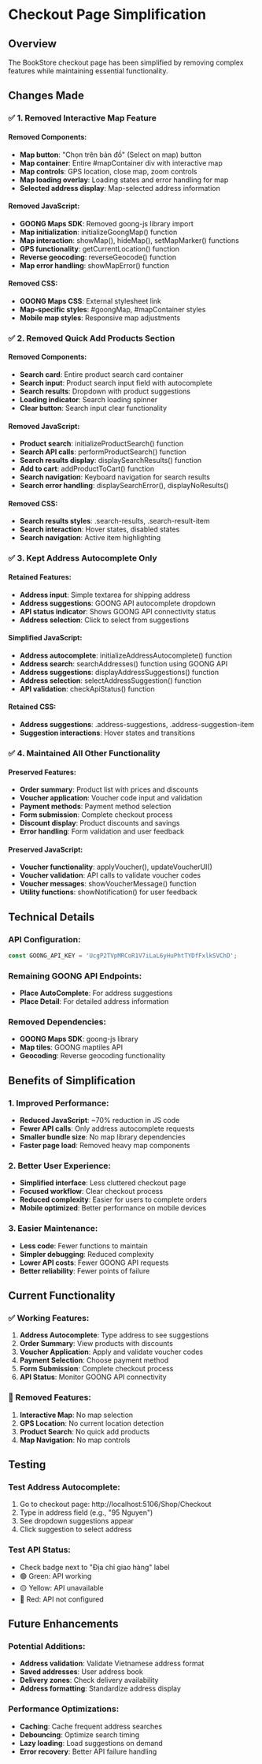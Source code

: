 # Checkout Page Simplification

## Overview
The BookStore checkout page has been simplified by removing complex features while maintaining essential functionality.

## Changes Made

### ✅ **1. Removed Interactive Map Feature**

#### **Removed Components:**
- **Map button**: "Chọn trên bản đồ" (Select on map) button
- **Map container**: Entire #mapContainer div with interactive map
- **Map controls**: GPS location, close map, zoom controls
- **Map loading overlay**: Loading states and error handling for map
- **Selected address display**: Map-selected address information

#### **Removed JavaScript:**
- **GOONG Maps SDK**: Removed goong-js library import
- **Map initialization**: initializeGoongMap() function
- **Map interaction**: showMap(), hideMap(), setMapMarker() functions
- **GPS functionality**: getCurrentLocation() function
- **Reverse geocoding**: reverseGeocode() function
- **Map error handling**: showMapError() function

#### **Removed CSS:**
- **GOONG Maps CSS**: External stylesheet link
- **Map-specific styles**: #goongMap, #mapContainer styles
- **Mobile map styles**: Responsive map adjustments

### ✅ **2. Removed Quick Add Products Section**

#### **Removed Components:**
- **Search card**: Entire product search card container
- **Search input**: Product search input field with autocomplete
- **Search results**: Dropdown with product suggestions
- **Loading indicator**: Search loading spinner
- **Clear button**: Search input clear functionality

#### **Removed JavaScript:**
- **Product search**: initializeProductSearch() function
- **Search API calls**: performProductSearch() function
- **Search results display**: displaySearchResults() function
- **Add to cart**: addProductToCart() function
- **Search navigation**: Keyboard navigation for search results
- **Search error handling**: displaySearchError(), displayNoResults()

#### **Removed CSS:**
- **Search results styles**: .search-results, .search-result-item
- **Search interaction**: Hover states, disabled states
- **Search navigation**: Active item highlighting

### ✅ **3. Kept Address Autocomplete Only**

#### **Retained Features:**
- **Address input**: Simple textarea for shipping address
- **Address suggestions**: GOONG API autocomplete dropdown
- **API status indicator**: Shows GOONG API connectivity status
- **Address selection**: Click to select from suggestions

#### **Simplified JavaScript:**
- **Address autocomplete**: initializeAddressAutocomplete() function
- **Address search**: searchAddresses() function using GOONG API
- **Address suggestions**: displayAddressSuggestions() function
- **Address selection**: selectAddressSuggestion() function
- **API validation**: checkApiStatus() function

#### **Retained CSS:**
- **Address suggestions**: .address-suggestions, .address-suggestion-item
- **Suggestion interactions**: Hover states and transitions

### ✅ **4. Maintained All Other Functionality**

#### **Preserved Features:**
- **Order summary**: Product list with prices and discounts
- **Voucher application**: Voucher code input and validation
- **Payment methods**: Payment method selection
- **Form submission**: Complete checkout process
- **Discount display**: Product discounts and savings
- **Error handling**: Form validation and user feedback

#### **Preserved JavaScript:**
- **Voucher functionality**: applyVoucher(), updateVoucherUI()
- **Voucher validation**: API calls to validate voucher codes
- **Voucher messages**: showVoucherMessage() function
- **Utility functions**: showNotification() for user feedback

## Technical Details

### **API Configuration:**
```javascript
const GOONG_API_KEY = 'UcgP2TVpMRCoR1V7iLaL6yHuPhtTYDfFxlkSVChD';
```

### **Remaining GOONG API Endpoints:**
- **Place AutoComplete**: For address suggestions
- **Place Detail**: For detailed address information

### **Removed Dependencies:**
- **GOONG Maps SDK**: goong-js library
- **Map tiles**: GOONG maptiles API
- **Geocoding**: Reverse geocoding functionality

## Benefits of Simplification

### **1. Improved Performance:**
- **Reduced JavaScript**: ~70% reduction in JS code
- **Fewer API calls**: Only address autocomplete requests
- **Smaller bundle size**: No map library dependencies
- **Faster page load**: Removed heavy map components

### **2. Better User Experience:**
- **Simplified interface**: Less cluttered checkout page
- **Focused workflow**: Clear checkout process
- **Reduced complexity**: Easier for users to complete orders
- **Mobile optimized**: Better performance on mobile devices

### **3. Easier Maintenance:**
- **Less code**: Fewer functions to maintain
- **Simpler debugging**: Reduced complexity
- **Lower API costs**: Fewer GOONG API requests
- **Better reliability**: Fewer points of failure

## Current Functionality

### **✅ Working Features:**
1. **Address Autocomplete**: Type address to see suggestions
2. **Order Summary**: View products with discounts
3. **Voucher Application**: Apply and validate voucher codes
4. **Payment Selection**: Choose payment method
5. **Form Submission**: Complete checkout process
6. **API Status**: Monitor GOONG API connectivity

### **🚫 Removed Features:**
1. **Interactive Map**: No map selection
2. **GPS Location**: No current location detection
3. **Product Search**: No quick add products
4. **Map Navigation**: No map controls

## Testing

### **Test Address Autocomplete:**
1. Go to checkout page: http://localhost:5106/Shop/Checkout
2. Type in address field (e.g., "95 Nguyen")
3. See dropdown suggestions appear
4. Click suggestion to select address

### **Test API Status:**
- Check badge next to "Địa chỉ giao hàng" label
- 🟢 Green: API working
- 🟡 Yellow: API unavailable
- 🔴 Red: API not configured

## Future Enhancements

### **Potential Additions:**
- **Address validation**: Validate Vietnamese address format
- **Saved addresses**: User address book
- **Delivery zones**: Check delivery availability
- **Address formatting**: Standardize address display

### **Performance Optimizations:**
- **Caching**: Cache frequent address searches
- **Debouncing**: Optimize search timing
- **Lazy loading**: Load suggestions on demand
- **Error recovery**: Better API failure handling
